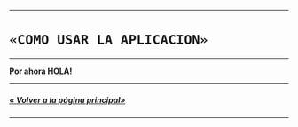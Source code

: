 
---
# `«COMO USAR LA APLICACION»` 
---

**Por ahora HOLA!**

---
##### [« Volver a la página principal»](/README.md)
---